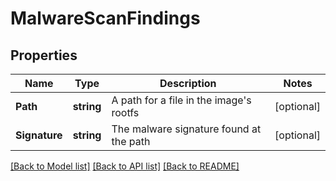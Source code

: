 # MalwareScanFindings

## Properties

Name | Type | Description | Notes
------------ | ------------- | ------------- | -------------
**Path** | **string** | A path for a file in the image&#39;s rootfs | [optional] 
**Signature** | **string** | The malware signature found at the path | [optional] 

[[Back to Model list]](../README.md#documentation-for-models) [[Back to API list]](../README.md#documentation-for-api-endpoints) [[Back to README]](../README.md)


